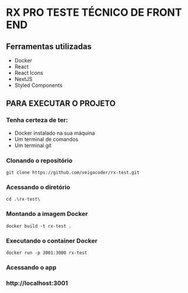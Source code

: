 # RX PRO TESTE TÉCNICO DE FRONT END 
 
## Ferramentas utilizadas 
- Docker
- React
- React Icons
- NextJS
- Styled Components

## PARA EXECUTAR O PROJETO
### Tenha certeza de ter:
- Docker instalado na sua máquina
- Um terminal de comandos 
- Um terminal git

### Clonando o repositório
```
git clone https://github.com/veigacoder/rx-test.git
```

### Acessando o diretório 
```
cd .\rx-test\
```

### Montando a imagem Docker
```
docker build -t rx-test .
```

### Executando o container Docker
```
docker run -p 3001:3000 rx-test
```

### Acessando o app  
### http://localhost:3001